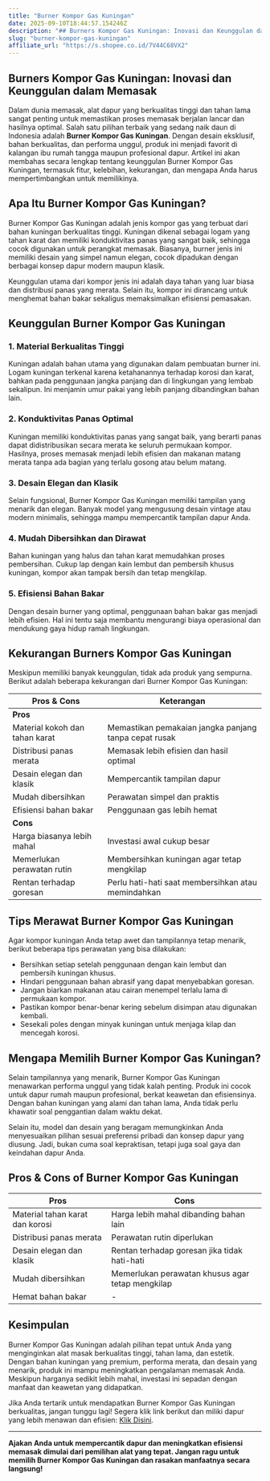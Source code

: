 ```yaml
---
title: "Burner Kompor Gas Kuningan"
date: 2025-09-10T18:44:57.154246Z
description: "## Burners Kompor Gas Kuningan: Inovasi dan Keunggulan dalam Memasak..."
slug: "burner-kompor-gas-kuningan"
affiliate_url: "https://s.shopee.co.id/7V44C68VX2"
---
```

## Burners Kompor Gas Kuningan: Inovasi dan Keunggulan dalam Memasak

Dalam dunia memasak, alat dapur yang berkualitas tinggi dan tahan lama sangat penting untuk memastikan proses memasak berjalan lancar dan hasilnya optimal. Salah satu pilihan terbaik yang sedang naik daun di Indonesia adalah **Burner Kompor Gas Kuningan**. Dengan desain eksklusif, bahan berkualitas, dan performa unggul, produk ini menjadi favorit di kalangan ibu rumah tangga maupun profesional dapur. Artikel ini akan membahas secara lengkap tentang keunggulan Burner Kompor Gas Kuningan, termasuk fitur, kelebihan, kekurangan, dan mengapa Anda harus mempertimbangkan untuk memilikinya.

## Apa Itu Burner Kompor Gas Kuningan?

Burner Kompor Gas Kuningan adalah jenis kompor gas yang terbuat dari bahan kuningan berkualitas tinggi. Kuningan dikenal sebagai logam yang tahan karat dan memiliki konduktivitas panas yang sangat baik, sehingga cocok digunakan untuk perangkat memasak. Biasanya, burner jenis ini memiliki desain yang simpel namun elegan, cocok dipadukan dengan berbagai konsep dapur modern maupun klasik.

Keunggulan utama dari kompor jenis ini adalah daya tahan yang luar biasa dan distribusi panas yang merata. Selain itu, kompor ini dirancang untuk menghemat bahan bakar sekaligus memaksimalkan efisiensi pemasakan.

## Keunggulan Burner Kompor Gas Kuningan

### 1. Material Berkualitas Tinggi

Kuningan adalah bahan utama yang digunakan dalam pembuatan burner ini. Logam kuningan terkenal karena ketahanannya terhadap korosi dan karat, bahkan pada penggunaan jangka panjang dan di lingkungan yang lembab sekalipun. Ini menjamin umur pakai yang lebih panjang dibandingkan bahan lain.

### 2. Konduktivitas Panas Optimal

Kuningan memiliki konduktivitas panas yang sangat baik, yang berarti panas dapat didistribusikan secara merata ke seluruh permukaan kompor. Hasilnya, proses memasak menjadi lebih efisien dan makanan matang merata tanpa ada bagian yang terlalu gosong atau belum matang.

### 3. Desain Elegan dan Klasik

Selain fungsional, Burner Kompor Gas Kuningan memiliki tampilan yang menarik dan elegan. Banyak model yang mengusung desain vintage atau modern minimalis, sehingga mampu mempercantik tampilan dapur Anda.

### 4. Mudah Dibersihkan dan Dirawat

Bahan kuningan yang halus dan tahan karat memudahkan proses pembersihan. Cukup lap dengan kain lembut dan pembersih khusus kuningan, kompor akan tampak bersih dan tetap mengkilap.

### 5. Efisiensi Bahan Bakar

Dengan desain burner yang optimal, penggunaan bahan bakar gas menjadi lebih efisien. Hal ini tentu saja membantu mengurangi biaya operasional dan mendukung gaya hidup ramah lingkungan.

## Kekurangan Burners Kompor Gas Kuningan

Meskipun memiliki banyak keunggulan, tidak ada produk yang sempurna. Berikut adalah beberapa kekurangan dari Burner Kompor Gas Kuningan:

| **Pros & Cons** | **Keterangan**                                       |
|-----------------|------------------------------------------------------|
| **Pros**       |                                                          |
| Material kokoh dan tahan karat | Memastikan pemakaian jangka panjang tanpa cepat rusak |
| Distribusi panas merata | Memasak lebih efisien dan hasil optimal             |
| Desain elegan dan klasik | Mempercantik tampilan dapur                        |
| Mudah dibersihkan | Perawatan simpel dan praktis                      |
| Efisiensi bahan bakar | Penggunaan gas lebih hemat                        |
| **Cons**       |                                                          |
| Harga biasanya lebih mahal | Investasi awal cukup besar                     |
| Memerlukan perawatan rutin | Membersihkan kuningan agar tetap mengkilap     |
| Rentan terhadap goresan | Perlu hati-hati saat membersihkan atau memindahkan |

## Tips Merawat Burner Kompor Gas Kuningan

Agar kompor kuningan Anda tetap awet dan tampilannya tetap menarik, berikut beberapa tips perawatan yang bisa dilakukan:

- Bersihkan setiap setelah penggunaan dengan kain lembut dan pembersih kuningan khusus.
- Hindari penggunaan bahan abrasif yang dapat menyebabkan goresan.
- Jangan biarkan makanan atau cairan menempel terlalu lama di permukaan kompor.
- Pastikan kompor benar-benar kering sebelum disimpan atau digunakan kembali.
- Sesekali poles dengan minyak kuningan untuk menjaga kilap dan mencegah korosi.

## Mengapa Memilih Burner Kompor Gas Kuningan?

Selain tampilannya yang menarik, Burner Kompor Gas Kuningan menawarkan performa unggul yang tidak kalah penting. Produk ini cocok untuk dapur rumah maupun profesional, berkat keawetan dan efisiensinya. Dengan bahan kuningan yang alami dan tahan lama, Anda tidak perlu khawatir soal penggantian dalam waktu dekat.

Selain itu, model dan desain yang beragam memungkinkan Anda menyesuaikan pilihan sesuai preferensi pribadi dan konsep dapur yang diusung. Jadi, bukan cuma soal kepraktisan, tetapi juga soal gaya dan keindahan dapur Anda.

## Pros & Cons of Burner Kompor Gas Kuningan

| **Pros**                         | **Cons**                                   |
|--------------------------------|-------------------------------------------|
| Material tahan karat dan korosi | Harga lebih mahal dibanding bahan lain  |
| Distribusi panas merata         | Perawatan rutin diperlukan             |
| Desain elegan dan klasik        | Rentan terhadap goresan jika tidak hati-hati |
| Mudah dibersihkan             | Memerlukan perawatan khusus agar tetap mengkilap |
| Hemat bahan bakar               | -                                       |

## Kesimpulan

Burner Kompor Gas Kuningan adalah pilihan tepat untuk Anda yang menginginkan alat masak berkualitas tinggi, tahan lama, dan estetik. Dengan bahan kuningan yang premium, performa merata, dan desain yang menarik, produk ini mampu meningkatkan pengalaman memasak Anda. Meskipun harganya sedikit lebih mahal, investasi ini sepadan dengan manfaat dan keawetan yang didapatkan.

Jika Anda tertarik untuk mendapatkan Burner Kompor Gas Kuningan berkualitas, jangan tunggu lagi! Segera klik link berikut dan miliki dapur yang lebih menawan dan efisien: [Klik Disini](https://s.shopee.co.id/7V44C68VX2).

---

**Ajakan Anda untuk mempercantik dapur dan meningkatkan efisiensi memasak dimulai dari pemilihan alat yang tepat. Jangan ragu untuk memilih Burner Kompor Gas Kuningan dan rasakan manfaatnya secara langsung!**